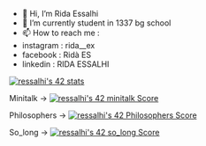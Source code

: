 - 👋 Hi, I’m Rida Essalhi
- 🌱 I’m currently student in 1337 bg school
- 📫 How to reach me :
- instagram : rida__ex
- facebook : Ridà ES
- linkedin : RIDA ESSALHI
<!---
resalhi/resalhi is a ✨ special ✨ repository because its `README.md` (this file) appears on your GitHub profile.
You can click the Preview link to take a look at your changes.
--->
<a href="https://github.com/JaeSeoKim/badge42"><img src="https://badge42.vercel.app/api/v2/cl3u4v8qb002609l9ld1bkoup/stats?cursusId=21&coalitionId=79" alt="ressalhi's 42 stats" /></a>

Minitalk -> [![ressalhi's 42 minitalk Score](https://badge42.vercel.app/api/v2/cl3u4v8qb002609l9ld1bkoup/project/2544716)](https://github.com/JaeSeoKim/badge42)

Philosophers -> [![ressalhi's 42 Philosophers Score](https://badge42.vercel.app/api/v2/cl3u4v8qb002609l9ld1bkoup/project/2550055)](https://github.com/JaeSeoKim/badge42)

So_long -> [![ressalhi's 42 so_long Score](https://badge42.vercel.app/api/v2/cl3u4v8qb002609l9ld1bkoup/project/2498941)](https://github.com/JaeSeoKim/badge42)
